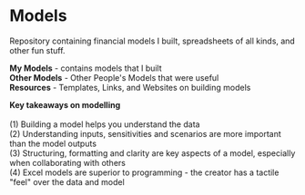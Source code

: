 # Models
Repository containing financial models I built, spreadsheets of all kinds, and other fun stuff.

**My Models** - contains models that I built <br>
**Other Models** - Other People's Models that were useful<br>
**Resources** - Templates, Links, and Websites on building models<br>

**Key takeaways on modelling**<br>
<br>
(1) Building a model helps you understand the data <br>
(2) Understanding inputs, sensitivities and scenarios are more important than the model outputs<br>
(3) Structuring, formatting and clarity are key aspects of a model, especially when collaborating with others<br>
(4) Excel models are superior to programming - the creator has a tactile "feel" over the data and model<br>
